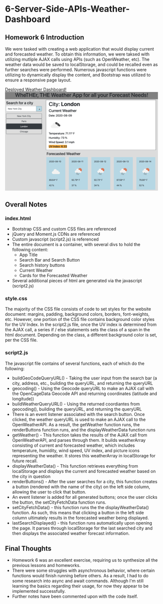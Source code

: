 # 6-Server-Side-APIs-Weather-Dashboard

## Homework 6 Introduction
We were tasked with creating a web application that would display current and forecasted weather. To obtain this information, we were taksed with utilizing mutliple AJAX calls using APIs (such as OpenWeather, etc). The weather data would be saved to localStorage, and could be recalled even as further searches were performed. Numerous javascript functions were utilizing to dynamically display the content, and Bootstrap was utilized to ensure a responsive page layout.

[Deployed Weather Dashboard!](https://jpbrickhouse.github.io/6-Server-Side-APIs-Weather-Dashboard/)
![WeatherAppVisual](./WheTHEr_App_Image.png)

## Overall Notes

### index.html
- Bootstrap CSS and custom CSS files are referenced
- jQuery and Moment.js CDNs are referenced
- Custom javascript (script2.js) is referenced
- The entire document is a container, with several divs to hold the following content:
    - App Title
    - Search Bar and Search Button
    - Search history buttons
    - Current Weather
    - Cards for the Forecasted Weather
- Several additional pieces of html are generated via the javascript (script2.js)

### style.css
The majority of the CSS file consists of code to set styles for the website document: margins, padding, background colors, borders, font-weights, etc. However, one portion of the CSS file contains background color styles for the UV Index. In the script2.js file, once the UV index is determined from the AJAX call, a series if / else statements sets the class of a span in the html document. Depending on the class, a different background color is set, per the CSS file.

### script2.js
The javascript file contains of several functions, each of which do the following:
- buildGeoCodeQueryURL() - Taking the user input from the search bar (a city, address, etc., building the queryURL, and returning the queryURL
- geocoding() - Using the Geocode queryURL to make an AJAX call with the OpenCageData Geocode API and returning coordinates (latitude and longitude))
- buildWeatherQueryURL() - Using the returned coordiantes from geocoding(), building the queryURL, and returning the queryURL
- There is an event listener associated with the search button. Once clicked, the weather queryURL is used to make an AJAX call to the OpenWeatherAPI. As a result, the getWeather function runs, the renderButtons function runs, and the displayWeatherData function runs
- getWeather() - This function takes the results of the AJAX call from OpenWeatherAPI, and parses through them. It builds weatherArray consisting of current and forecasted weather, which includes temperature, humidity, wind speed, UV index, and picture icons representing the weather. It stores this weatherArray in localStorage for future recall.
- displayWeatherData() - This function retrieves everything from localStorage and displays the current and forecasted weather based on the city in question
- renderButtons() - After the user searches for a city, this function creates a button (rendered with the name of the city) on the left side column, allowing the user to click that button.
- An event listener is added for all generated buttons; once the user clicks the button, the setCityFetchData function runs.
- setCityFetchData() - this function runs the the displayWeatherData() function. As such, this means that clicking a button in the left side column ultimately results in the forecasted weather being displayed.
- lastSearchDisplayed() - this function runs automatically upon opening the page. It parses through localStorage for the last searched city and then displays the associated weather forecast information.

## Final Thoughts
- Homework 6 was an excellent exercise, requiring us to synthesize all the previous lessons and homeworks.
- There were some struggles with asynchronous behavior, where certain functions would finish running before others. As a result, I had to do some research into async and await commands. Although I'm still learning the basics regarding their usage, for now they appear to be implemented successfully.
- Further notes have been commented upon with the code itself.
